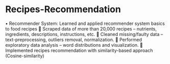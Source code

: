 # Recipes-Recommendation

• Recommender System: Learned and applied recommender system basics to food recipes
 Scraped data of more than 20,000 recipes – nutrients, ingredients, descriptions, instructions, etc.
 Cleaned missing/faulty data – text-preprocessing, outliers removal, normalization.
 Performed exploratory data analysis – word distributions and visualization.
 Implemented recipes recommendation with similarity-based approach (Cosine-similarity)
